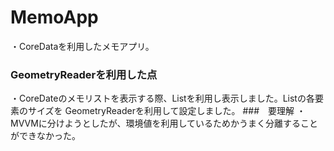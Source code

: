 # MemoApp
・CoreDataを利用したメモアプリ。
### GeometryReaderを利用した点
・CoreDateのメモリストを表示する際、Listを利用し表示しました。Listの各要素のサイズを
GeometryReaderを利用して設定しました。
###　要理解
・MVVMに分けようとしたが、環境値を利用しているためかうまく分離することができなかった。
